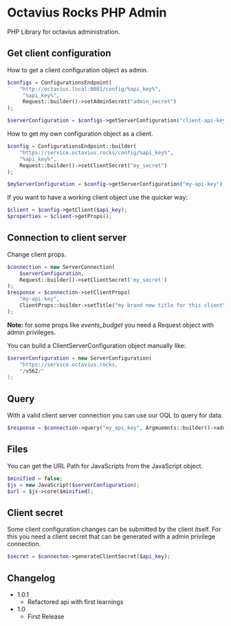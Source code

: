 # Octavius Rocks PHP Admin

PHP Library for octavius administration.


## Get client configuration

How to get a client configuration object as admin.

```php
$configs = ConfigurationsEndpoint(
	"http://octavius.local:8081/config/%api_key%",
	 "%api_key%",
	 Request::builder()->setAdminSecret("admin_secret")
);

$serverConfiguration = $configs->getServerConfiguration("client-api-key");
```

How to get my own configuration object as a client.

```php
$config = ConfigurationsEndpoint::builder(
	"https://service.octavius.rocks/config/%api_key%",
	"%api_key%",
	Request::builder()->setClientSecret("my_secret")
);

$myServerConfiguration = $config->getServerConfiguration("my-api-key");
```

If you want to have a working client object use the quicker way:

```php
$client = $config->getClient($api_key);
$properties = $client->getProps();
```

## Connection to client server

Change client props. 

```php
$connection = new ServerConnection(
	$serverConfiguration,
	Request::builder()->setClientSecret('my_secret')
);
$response = $connection->setClientProps(
	"my-api-key",
	ClientProps::builder->setTitle("my brand new title for this client")
);
```

**Note:** for some props like *events_budget* you need a Request object with admin privileges.

You can build a ClientServerConfiguration object manually like:
```php
$serverConfiguration = new ServerConfiguration(
	"https://service.octavius.rocks,
	"/v562/"
);
```

## Query

With a valid client server connection you can use our OQL to query for data.

```php
$response = $connection->query("my_api_key", Argmuemnts::builder()->addField(Field::HITS);  
```

## Files

You can get the URL Path for JavaScripts from the JavaScript object.

```php
$minified = false;
$js = new JavaScript($serverConfiguration);
$url = $js->core($minified);
```

## Client secret

Some client configuration changes can be submitted by the client itself. For this you need a client secret that can be generated with a admin privilege connection.

```php
$secret = $connecton->generateClientSecret($api_key);
```

## Changelog

- 1.0.1
    * Refactored api with first learnings
-  1.0 
	* First Release
	